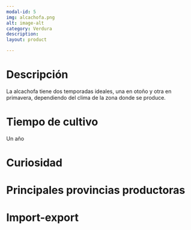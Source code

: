```yaml
---
modal-id: 5
img: alcachofa.png
alt: image-alt
category: Verdura
description:
layout: product

---
```

# Descripción
La alcachofa tiene dos temporadas ideales, una en otoño y otra en primavera, dependiendo del clima de la zona donde se produce.

# Tiempo de cultivo
Un año

# Curiosidad

# Principales provincias productoras
<div class="chart"></div>

# Import-export
<svg class="import-export" width="600" height="350"></svg>
